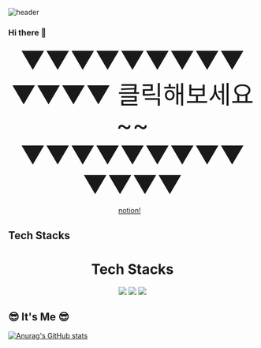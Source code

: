  ![header](https://capsule-render.vercel.app/api?type=Waving&&color=gradient&height=250&section=header&text=welcome%20to%20minjung's%20github⛄&fontSize=50)

### Hi there 👋

<div align="center">
 
 
 <div style="font-size: 50px;">▼▼▼▼▼▼▼▼▼▼▼▼▼ 클릭해보세요~~ ▼▼▼▼▼▼▼▼▼▼▼▼▼</div>
 
  [notion!](https://www.notion.so/Web-BackEnd-Programming-6adb1edb590446a8938c9cbb698ba7a2)
   <img src="" alt="">
   <img src="" alt="">
   <img src="" alt="">
 </div>


## ️Tech Stacks
<div align=center><h1>️Tech Stacks</h1></div>
<div align=center> 
<img src="https://img.shields.io/badge/java-007396?style=for-the-badge&logo=java&logoColor=white">
<img src="https://img.shields.io/badge/spring-6DB33F?style=for-the-badge&logo=spring&logoColor=white">
<img src="https://img.shields.io/badge/springboot-6DB33F?style=for-the-badge&logo=springboot&logoColor=white">

</div>

## 😎 It's Me 😎
[![Anurag's GitHub stats](https://github-readme-stats.vercel.app/api?username=emilywin825&hide=prs)](https://github.com/anuraghazra/github-readme-stats)




<!--
**emilywin825/emilywin825** is a ✨ _special_ ✨ repository because its `README.md` (this file) appears on your GitHub profile.

Here are some ideas to get you started:

- 🔭 I’m currently working on ...
- 🌱 I’m currently learning ...
- 👯 I’m looking to collaborate on ...
- 🤔 I’m looking for help with ...
- 💬 Ask me about ...
- 📫 How to reach me: ...
- 😄 Pronouns: ...
- ⚡ Fun fact: ...
-->
